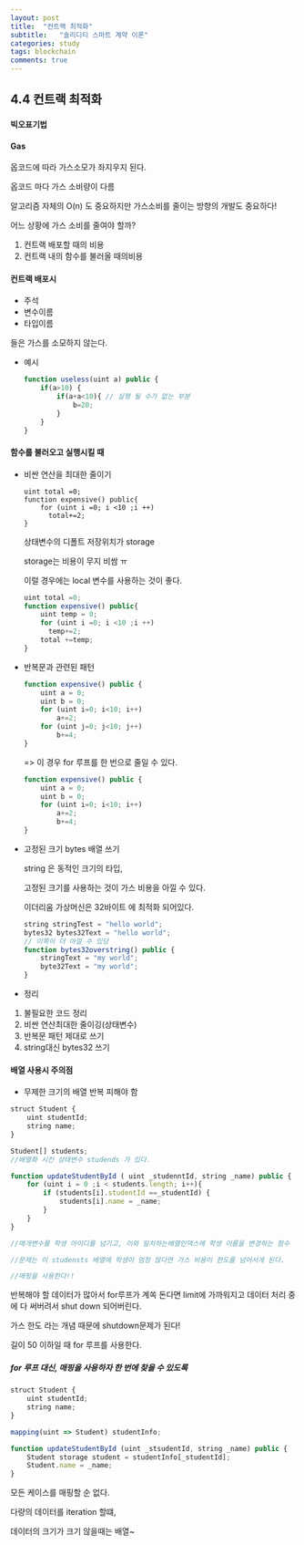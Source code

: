 ```yaml
---
layout: post
title:  "컨트랙 최적화"
subtitle:   "솔리디티 스마트 계약 이론"
categories: study
tags: blockchain
comments: true
---
```


## 4.4 컨트랙 최적화

#### 빅오표기법

#### Gas

옵코드에 따라 가스소모가 좌지우지 된다. 

옵코드 마다 가스 소비량이 다름

알고리즘 자체의 O(n)  도 중요하지만 가스소비를 줄이는 방향의 개발도 중요하다!



어느 상황에 가스 소비를 줄여야 할까?



1. 컨트랙 배포할 때의 비용
2. 컨트랙 내의 함수를 불러올 때의비용



#### 컨트랙 배포시

- 주석
- 변수이름
- 타입이름

들은 가스를 소모하지 않는다. 



- 예시

  ```js
  function useless(uint a) public {
      if(a>10) {
          if(a+a<10){ // 실행 될 수가 없는 부분
              b=20;
          }
      }
  }
  ```



#### 함수를 불러오고 실행시킬 때

- 비싼 연산을 최대한 줄이기 

  ```
  uint total =0;
  function expensive() public{
      for (uint i =0; i <10 ;i ++)
  		total+=2;
  }
  ```

  상태변수의 디폴트 저장위치가 storage

  storage는 비용이 무지 비쌈 ㅠ

  이럴 경우에는 local 변수를 사용하는 것이 좋다. 

  ```js
  uint total =0;
  function expensive() public{
      uint temp = 0;
      for (uint i =0; i <10 ;i ++)
  		temp+=2;
      total +=temp;
  }
  ```

- 반복문과 관련된 패턴

  ```js
  function expensive() public {
      uint a = 0;
      uint b = 0;
      for (uint i=0; i<10; i++)
          a+=2;
      for (uint j=0; j<10; j++)
          b+=4;
  }
  ```

  => 이 경우 for 루프를 한 번으로 줄일 수 있다. 

  ```js
  function expensive() public {
      uint a = 0;
      uint b = 0;
      for (uint i=0; i<10; i++)
          a+=2;
          b+=4;
  }
  ```



- 고정된 크기 bytes 배열 쓰기

  string 은 동적인 크기의 타입, 

  고정된 크기를 사용하는 것이 가스 비용을 아낄 수 있다. 

  이더리움 가상머신은 32바이트 에 최적화 되어있다. 

  ```js
  string stringTest = "hello world";
  bytes32 bytes32Text = "hello world";
  // 이쪽이 더 아낄 수 있당
  function bytes32overstring() public {
      stringText = "my world";
      byte32Text = "my world";
  }
  ```

- 정리 

1. 불필요한 코드 정리
2. 비싼 연산최대한 줄이깅(상태변수)
3. 반복문 패턴 제대로 쓰기
4. string대신 bytes32 쓰기



#### 배열 사용시 주의점

- 무제한 크기의 배열 반복 피해야 함

```js
struct Student { 
	uint studentId;
	string name;
}

Student[] students;
//배열화 시킨 상태변수 studends 가 있다. 

function updateStudentById ( uint _studenntId, string _name) public {
    for (uint i = 0 ;i < students.length; i++){
        if (students[i].studentId ==_studentId) {
            students[i].name = _name;
        }
    }
}

//매개변수를 학생 아이디를 넘기고, 이와 일치하는배열인덱스에 학생 이름을 변경하는 함수 

//문제는 이 studensts 배열에 학생이 엄청 많다면 가스 비용이 한도를 넘어서게 된다. 

//매핑을 사용한다!!
```



반복해야 할 데이터가 많아서 for루프가 계쏙 돈다면 limit에 가까워지고 데이터 처리 중에 다 써버려서 shut down 되어버린다. 

가스 한도 라는 개념 때문에 shutdown문제가 된다!

길이 50 이하일 때 for 루프를 사용한다. 



##### for 루프 대신, 매핑을 사용하자 한 번에 찾을 수 있도록

```js
struct Student { 
	uint studentId;
	string name;
}

mapping(uint => Student) studentInfo;

function updateStudentById (uint _stsudentId, string _name) public { 
	Student storage student = studentInfo[_studentId];
	Student.name = _name;
}
```

모든 케이스를 매핑할 순 없다.

다량의 데이터를 iteration 할떄, 

데이터의 크기가 크기 않을때는  배열~